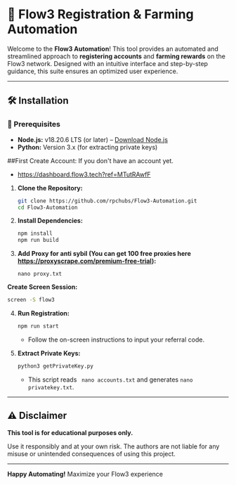 # 🚀 Flow3 Registration & Farming Automation

Welcome to the **Flow3 Automation**! This tool provides an automated and streamlined approach to **registering accounts** and **farming rewards** on the Flow3 network. Designed with an intuitive interface and step-by-step guidance, this suite ensures an optimized user experience.

---


## 🛠 Installation

### 📌 Prerequisites
- **Node.js:** v18.20.6 LTS (or later) – [Download Node.js](https://nodejs.org/)
- **Python:** Version 3.x (for extracting private keys)

##First Create Account: If you don't have an account yet.
- https://dashboard.flow3.tech?ref=MTutRAwfF

1. **Clone the Repository:**
   ```sh
   git clone https://github.com/rpchubs/Flow3-Automation.git
   cd Flow3-Automation
   ```
2. **Install Dependencies:**
   ```sh
   npm install
   npm run build
   ```
3. **Add Proxy for anti sybil (You can get 100 free proxies here https://proxyscrape.com/premium-free-trial):**
  
     ```
     nano proxy.txt
     ```
**Create Screen Session:**

   ```sh
   screen -S flow3
   ```

4. **Run Registration:**
   ```sh
   npm run start
   ```
   - Follow the on-screen instructions to input your referral code.

5. **Extract Private Keys:**
   ```sh
   python3 getPrivateKey.py
   ```
   - This script reads ` nano accounts.txt` and generates `nano privatekey.txt`.


---

## ⚠️ Disclaimer
**This tool is for educational purposes only.**

Use it responsibly and at your own risk. The authors are not liable for any misuse or unintended consequences of using this project.

---

 **Happy Automating!** Maximize your Flow3 experience 
